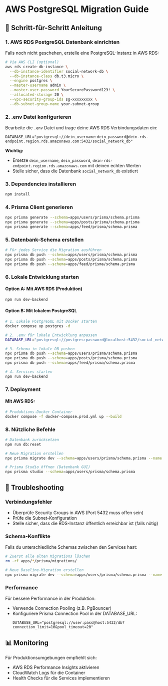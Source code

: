 # AWS PostgreSQL Migration Guide

## 🚀 Schritt-für-Schritt Anleitung

### 1. AWS RDS PostgreSQL Datenbank einrichten

Falls noch nicht geschehen, erstelle eine PostgreSQL-Instanz in AWS RDS:

```bash
# Via AWS CLI (optional)
aws rds create-db-instance \
  --db-instance-identifier social-network-db \
  --db-instance-class db.t3.micro \
  --engine postgres \
  --master-username admin \
  --master-user-password YourSecurePassword123! \
  --allocated-storage 20 \
  --vpc-security-group-ids sg-xxxxxxxxx \
  --db-subnet-group-name your-subnet-group
```

### 2. .env Datei konfigurieren

Bearbeite die `.env` Datei und trage deine AWS RDS Verbindungsdaten ein:

```env
DATABASE_URL="postgresql://dein_username:dein_password@dein-rds-endpoint.region.rds.amazonaws.com:5432/social_network_db"
```

**Wichtig:** 
- Ersetze `dein_username`, `dein_password`, `dein-rds-endpoint.region.rds.amazonaws.com` mit deinen echten Werten
- Stelle sicher, dass die Datenbank `social_network_db` existiert

### 3. Dependencies installieren

```bash
npm install
```

### 4. Prisma Client generieren

```bash
npx prisma generate --schema=apps/users/prisma/schema.prisma
npx prisma generate --schema=apps/posts/prisma/schema.prisma
npx prisma generate --schema=apps/feed/prisma/schema.prisma
```

### 5. Datenbank-Schema erstellen

```bash
# Für jedes Service die Migration ausführen
npx prisma db push --schema=apps/users/prisma/schema.prisma
npx prisma db push --schema=apps/posts/prisma/schema.prisma
npx prisma db push --schema=apps/feed/prisma/schema.prisma
```

### 6. Lokale Entwicklung starten

#### Option A: Mit AWS RDS (Produktion)
```bash
npm run dev-backend
```

#### Option B: Mit lokalem PostgreSQL
```bash
# 1. Lokale PostgreSQL mit Docker starten
docker compose up postgres -d

# 2. .env für lokale Entwicklung anpassen
DATABASE_URL="postgresql://postgres:password@localhost:5432/social_network_local"

# 3. Schema in lokale DB pushen
npx prisma db push --schema=apps/users/prisma/schema.prisma
npx prisma db push --schema=apps/posts/prisma/schema.prisma
npx prisma db push --schema=apps/feed/prisma/schema.prisma

# 4. Services starten
npm run dev-backend
```

### 7. Deployment

#### Mit AWS RDS:
```bash
# Produktions-Docker Container
docker compose -f docker-compose.prod.yml up --build
```

### 8. Nützliche Befehle

```bash
# Datenbank zurücksetzen
npm run db:reset

# Neue Migration erstellen
npx prisma migrate dev --schema=apps/users/prisma/schema.prisma --name init

# Prisma Studio öffnen (Datenbank GUI)
npx prisma studio --schema=apps/users/prisma/schema.prisma
```

## 🔧 Troubleshooting

### Verbindungsfehler
- Überprüfe Security Groups in AWS (Port 5432 muss offen sein)
- Prüfe die Subnet-Konfiguration
- Stelle sicher, dass die RDS-Instanz öffentlich erreichbar ist (falls nötig)

### Schema-Konflikte
Falls du unterschiedliche Schemas zwischen den Services hast:
```bash
# Zuerst alle alten Migrations löschen
rm -rf apps/*/prisma/migrations/

# Neue Baseline-Migration erstellen
npx prisma migrate dev --schema=apps/users/prisma/schema.prisma --name baseline
```

### Performance
Für bessere Performance in der Produktion:
- Verwende Connection Pooling (z.B. PgBouncer)
- Konfiguriere Prisma Connection Pool in der DATABASE_URL:
  ```
  DATABASE_URL="postgresql://user:pass@host:5432/db?connection_limit=10&pool_timeout=20"
  ```

## 📊 Monitoring

Für Produktionsumgebungen empfiehlt sich:
- AWS RDS Performance Insights aktivieren
- CloudWatch Logs für die Container
- Health Checks für die Services implementieren